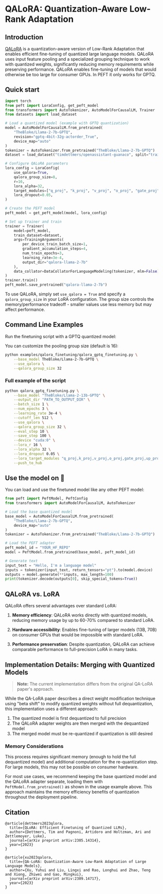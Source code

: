 # QALoRA: Quantization-Aware Low-Rank Adaptation

## Introduction
[QALoRA](https://huggingface.co/papers/2309.14717) is a quantization-aware version of Low-Rank Adaptation that enables efficient fine-tuning of quantized large language models. 
QALoRA uses input feature pooling and a specialized grouping technique to work with quantized weights, significantly reducing memory requirements while preserving performance. 
QALoRA enables fine-tuning of models that would otherwise be too large for consumer GPUs. In PEFT it only works for GPTQ.

## Quick start
```python
import torch
from peft import LoraConfig, get_peft_model
from transformers import AutoTokenizer, AutoModelForCausalLM, Trainer
from datasets import load_dataset

# Load a quantized model (example with GPTQ quantization)
model = AutoModelForCausalLM.from_pretrained(
    "TheBloke/Llama-2-7b-GPTQ", 
    revision="gptq-4bit-32g-actorder_True", 
    device_map="auto"
)
tokenizer = AutoTokenizer.from_pretrained("TheBloke/Llama-2-7b-GPTQ")
dataset = load_dataset("timdettmers/openassistant-guanaco", split="train")

# Configure QALoRA parameters
lora_config = LoraConfig(
    use_qalora=True,
    qalora_group_size=8,
    r=16,
    lora_alpha=32,
    target_modules=["q_proj", "k_proj", "v_proj", "o_proj", "gate_proj", "up_proj", "down_proj"],
    lora_dropout=0.05,
)

# Create the PEFT model
peft_model = get_peft_model(model, lora_config)

# Set up trainer and train
trainer = Trainer(
    model=peft_model,
    train_dataset=dataset,
    args=TrainingArguments(
        per_device_train_batch_size=1,
        gradient_accumulation_steps=4,
        num_train_epochs=3,
        learning_rate=3e-4,
        output_dir="qalora-llama-2-7b"
    ),
    data_collator=DataCollatorForLanguageModeling(tokenizer, mlm=False),
)
trainer.train()
peft_model.save_pretrained("qalora-llama-2-7b")
```

To use QALoRA, simply set `use_qalora = True` and specify a `qalora_group_size` in your LoRA configuration. The group size controls the memory/performance tradeoff - smaller values use less memory but may affect performance.

## Command Line Examples

Run the finetuning script with a GPTQ quantized model:

You can customize the pooling group size (default is 16):
```bash
python examples/qalora_finetuning/qalora_gptq_finetuning.py \
    --base_model TheBloke/Llama-2-7b-GPTQ \
    --use_qalora \
    --qalora_group_size 32
```

### Full example of the script 
```bash
python qalora_gptq_finetuning.py \
    --base_model "TheBloke/Llama-2-13b-GPTQ" \
    --output_dir "PATH_TO_OUTPUT_DIR" \
    --batch_size 1 \
    --num_epochs 3 \
    --learning_rate 3e-4 \
    --cutoff_len 512 \
    --use_qalora \
    --qalora_group_size 32 \
    --eval_step 10 \
    --save_step 100 \
    --device "cuda:0" \
    --lora_r 16 \
    --lora_alpha 32 \
    --lora_dropout 0.05 \
    --lora_target_modules "q_proj,k_proj,v_proj,o_proj,gate_proj,up_proj,down_proj" \
    --push_to_hub
```

## Use the model on 🤗
You can load and use the finetuned model like any other PEFT model:
```python
from peft import PeftModel, PeftConfig
from transformers import AutoModelForCausalLM, AutoTokenizer

# Load the base quantized model
base_model = AutoModelForCausalLM.from_pretrained(
    "TheBloke/Llama-2-7b-GPTQ",
    device_map="auto"
)
tokenizer = AutoTokenizer.from_pretrained("TheBloke/Llama-2-7b-GPTQ")

# Load the PEFT adapter
peft_model_id = "YOUR_HF_REPO"
model = PeftModel.from_pretrained(base_model, peft_model_id)

# Generate text
input_text = "Hello, I'm a language model"
inputs = tokenizer(input_text, return_tensors="pt").to(model.device)
outputs = model.generate(**inputs, max_length=100)
print(tokenizer.decode(outputs[0], skip_special_tokens=True))
```

## QALoRA vs. LoRA

QALoRA offers several advantages over standard LoRA:

1. **Memory efficiency**: QALoRA works directly with quantized models, reducing memory usage by up to 60-70% compared to standard LoRA.

2. **Hardware accessibility**: Enables fine-tuning of larger models (13B, 70B) on consumer GPUs that would be impossible with standard LoRA.

3. **Performance preservation**: Despite quantization, QALoRA can achieve comparable performance to full-precision LoRA in many tasks.


## Implementation Details: Merging with Quantized Models

> **Note:** The current implementation differs from the original QA-LoRA paper's approach.

While the QA-LoRA paper describes a direct weight modification technique using "beta shift" to modify quantized weights without full dequantization, this implementation uses a different approach:

1. The quantized model is first dequantized to full precision
2. The QALoRA adapter weights are then merged with the dequantized model
3. The merged model must be re-quantized if quantization is still desired


### Memory Considerations

This process requires significant memory (enough to hold the full dequantized model) and additional computation for the re-quantization step. For large models, this may not be possible on consumer hardware.

For most use cases, we recommend keeping the base quantized model and the QALoRA adapter separate, loading them with `PeftModel.from_pretrained()` as shown in the usage example above. This approach maintains the memory efficiency benefits of quantization throughout the deployment pipeline.


## Citation
```
@article{dettmers2023qlora,
  title={QLoRA: Efficient Finetuning of Quantized LLMs},
  author={Dettmers, Tim and Pagnoni, Artidoro and Holtzman, Ari and Zettlemoyer, Luke},
  journal={arXiv preprint arXiv:2305.14314},
  year={2023}
}

@article{xu2023qalora,
  title={QA-LoRA: Quantization-Aware Low-Rank Adaptation of Large Language Models},
  author={Xu, Yuhui and Liu, Lingxi and Rao, Longhui and Zhao, Teng and Xiong, Zhiwei and Gao, Mingkui},
  journal={arXiv preprint arXiv:2309.14717},
  year={2023}
}
```